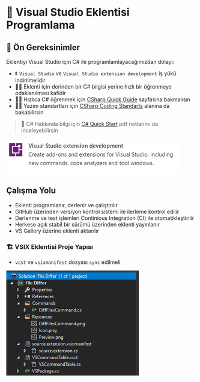 # 🧩 Visual Studio Eklentisi Programlama

## 💎 Ön Gereksinimler

Eklentiyi Visual Studio için C# ile programlamlayacağımızdan dolayı:

- ⏬ `Visual Studio` ve `Visual Studio extension development` iş yükü indirilmelidir
- 💁‍♂️ Eklenti için derinden bir C# bilgisi yerine hızlı bir öğrenmeye odaklanılması kafidir
- 🏃‍♂️ Hızlıca C# öğrenmek için [CSharp Quick Guide](https://www.tutorialspoint.com/csharp/csharp_quick_guide.htm) sayfasına bakmalısın
- 👮‍♂️ Yazım standartları için [CSharp Coding Standarts](https://www.dofactory.com/reference/csharp-coding-standards) alanına da bakabilirsin

> 📃 C# Hakkında bilgi için [C# Quick Start](./assets/C#%20Quick%20Start.pdf) pdf notlarımı da inceleyebilirsin

![](./assets/visual_studio_extension_development.png)

## Çalışma Yolu

- Eklenti programlanır, derlenir ve çalıştırılır
- GitHub üzerinden versiyon kontrol sistemi ile ilerleme kontrol edilir
- Derlenme ve test işlemleri Continious Integration (CI) ile otomatikleştirilir
- Herkese açık stabil bir sürümü üzerinden eklenti yayınlanır
- VS Gallery üzerine eklenti aktarılır

### 🏗️ VSIX Eklentisi Proje Yapısı

- `vcst` ve `vsixmanifest` dosyası `sync` edilmeli

![](assets/vsix_project_structure.png)



